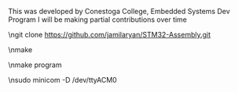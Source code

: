 This was developed by Conestoga College, Embedded Systems Dev Program
I will be making partial contributions over time

\ngit clone https://github.com/jamilaryan/STM32-Assembly.git

\nmake

\nmake program

\nsudo minicom -D /dev/ttyACM0

